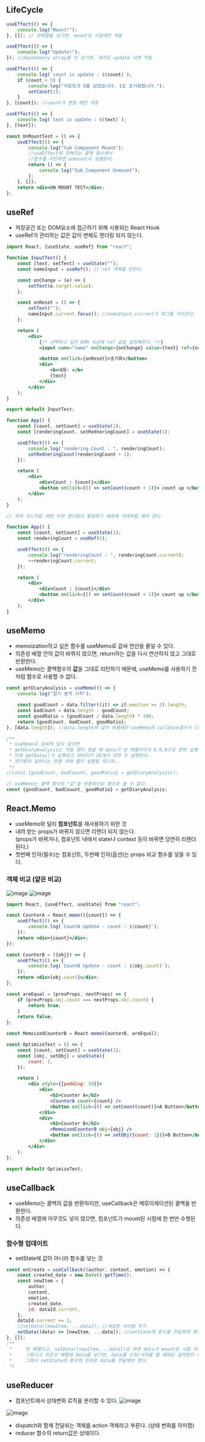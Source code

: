 ## LifeCycle

```jsx
useEffect(() => {
    console.log("Mount!");
}, []); // 빈배열을 넘기면, mount된 시점에만 작동

useEffect(() => {
    console.log("Update!");
}); //dependency array를 안 넘기면, 뭐라도 update 되면 작동

useEffect(() => {
    console.log(`count is update : ${count}`);
    if (count > 5) {
        console.log("카운트가 5를 넘었습니다. 1로 초기화합니다.");
        setCount(1);
    }
}, [count]); //count가 변할 때만 작동

useEffect(() => {
    console.log(`text is update : ${text}`);
}, [text]);

const UnMountTest = () => {
    useEffect(() => {
        console.log("Sub Component Mount");
        //useEffect에 전해지는 콜백 함수에서
        //함수를 리턴하면 unmount시 실행된다.
        return () => {
            console.log("Sub Component Unmount");
        };
    }, []);
    return <div>UN MOUNT TEST</div>;
};
```

## useRef

-   저장공간 또는 DOM요소에 접근하기 위해 사용되는 React Hook
-   useRef가 관리하는 값은 값이 변해도 렌더링 되지 않는다.

```jsx
import React, {useState, useRef} from "react";

function InputTest() {
    const [text, setText] = useState("");
    const nameInput = useRef(); // ref 객체를 만든다.

    const onChange = (e) => {
        setText(e.target.value);
    };

    const onReset = () => {
        setText("");
        nameInput.current.focus(); //nameInput.current가 태그를 가리킨다.
    };

    return (
        <div>
            {/* 선택하고 싶은 DOM 속성에 ref 값을 설정해준다. */}
            <input name="name" onChange={onChange} value={text} ref={nameInput} />

            <button onClick={onReset}>초기화</button>
            <div>
                <b>내용: </b>
                {text}
            </div>
        </div>
    );
}

export default InputTest;
```

```jsx
function App() {
    const [count, setCount] = useState(1);
    const [renderingCount, setRedneringCount] = useState(1);

    useEffect(() => {
        console.log("rendering Count : ", renderingCount);
        setRedneringCount(renderingCount + 1);
    });

    return (
        <div>
            <div>Count : {count}</div>
            <button onClick={() => setCount(count + 1)}> count up </button>
        </div>
    );
}

// 위의 코드처럼 짜면 무한 렌더링이 발생하기 때문에 아래처럼 해야 한다.

function App() {
    const [count, setCount] = useState(1);
    const renderingCount = useRef(1);

    useEffect(() => {
        console.log("renderingCount : ", renderingCount.current);
        ++renderingCount.current;
    });

    return (
        <div>
            <div>Count : {count}</div>
            <button onClick={() => setCount(count + 1)}> count up </button>
        </div>
    );
}
```

## useMemo

-   memoization하고 싶은 함수를 useMemo로 감싸 연산을 줄일 수 있다.
-   의존성 배열 안의 값이 바뀌지 않으면, return하는 값을 다시 연산하지 않고 그대로 반환한다.
-   useMemo는 콜백함수의 **값**을 그대로 리턴하기 때문에, useMemo를 사용하기 전처럼 함수로 사용할 수 없다.

```jsx
const getDiaryAnalysis = useMemo(() => {
    console.log("일기 분석 시작");

    const goodCount = data.filter((it) => it.emotion >= 3).length;
    const badCount = data.length - goodCount;
    const goodRatio = (goodCount / data.length) * 100;
    return {goodCount, badCount, goodRatio};
}, [data.length]); //data.length의 값이 바뀔때만 useMemo의 callback함수가 다시 실행됨

/**
 * useMemo로 감싸져 있지 않다면
 * getDiaryAnalysis는 처음 렌더 됐을 때 data가 빈 배열이라서 0,0,0으로 한번 실행되고
 * 이후 getData()가 실행되고 데이터가 20개가 되면 또 실행된다.
 * 렌더링이 일어나는 만큼 아래 줄이 실행될 테니까..
 */
//const {goodCount, badCouunt, goodRatio} = getDiaryAnalysis();

// useMemo는 콜백 함수의 "값"을 반환하므로 함수로 쓸 수 없다.
const {goodCount, badCouunt, goodRatio} = getDiaryAnalysis;
```

## React.Memo

-   useMemo와 달리 **컴포넌트**를 재사용하기 위한 것
-   내려 받는 props가 바뀌지 않으면 리렌더 되지 않는다.  
     (props가 바뀌거나, 컴포넌트 내에서 state나 context 등이 바뀌면 당연히 리렌더 된다.)
-   첫번째 인자(필수)는 컴포넌트, 두번째 인자(옵션)는 props 비교 함수를 넣을 수 있다.

### 객체 비교 (얕은 비교)

![image](https://github.com/dooli1971039/Algorithm/assets/70802352/06d03059-a200-4cea-b496-0e58cbd6f584)
![image](https://github.com/dooli1971039/Algorithm/assets/70802352/55c752da-26a1-4e0c-883c-a3f11eeaaf63)

```jsx
import React, {useEffect, useState} from "react";

const CounterA = React.memo(({count}) => {
    useEffect(() => {
        console.log(`CountA Update - count : ${count}`);
    });
    return <div>{count}</div>;
});

const CounterB = ({obj}) => {
    useEffect(() => {
        console.log(`CountB Update - count : ${obj.count}`);
    });
    return <div>{obj.count}</div>;
};

const areEqual = (prevProps, nextProps) => {
    if (prevProps.obj.count === nextProps.obj.count) {
        return true;
    }
    return false;
};

const MemoizedCounterB = React.memo(CounterB, areEqual);

const OptimizeTest = () => {
    const [count, setCount] = useState(1);
    const [obj, setObj] = useState({
        count: 1,
    });

    return (
        <div style={{padding: 50}}>
            <div>
                <h2>Counter A</h2>
                <CounterA count={count} />
                <button onClick={() => setCount(count)}>A Button</button>
            </div>
            <div>
                <h2>Counter B</h2>
                <MemoizedCounterB obj={obj} />
                <button onClick={() => setObj({count: 1})}>B Button</button>
            </div>
        </div>
    );
};

export default OptimizeTest;
```

## useCallback

-   useMemo는 콜백의 값을 반환하지만, useCallback은 메모이제이션된 콜백을 반환한다.
-   의존성 배열에 아무것도 넣지 않으면, 컴포넌트가 mount된 시점에 한 번만 수행된다.

### 함수형 업데이트

-   setState에 값이 아니라 함수를 넣는 것

```jsx
const onCreate = useCallback((author, content, emotion) => {
    const created_date = new Date().getTime();
    const newItem = {
        author,
        content,
        emotion,
        created_date,
        id: dataId.current,
    };
    dataId.current += 1;
    //setData([newItem, ...data]); //새로운 아이템 추가
    setData((data) => [newItem, ...data]); //setState에 함수를 전달하여 항상 최신 data state를 참조하게 된다.
}, []);
/**
 *     빈 배열이고, setData([newItem,...data])로 하면 data가 mount된 시점 이후로 업데이트가 되지 않아 문제가 생김
 *     그렇다고 의존성 배열에 data를 넣으면, data를 수정/삭제를 할 때에도 입력창이 리렌더링 된다.
 *     그래서 setState에 함수의 인자로 data를 전달해야 한다.
 */
```

## useReducer

-   컴포넌트에서 상태변화 로직을 분리할 수 있다.
    ![image](https://github.com/dooli1971039/Algorithm/assets/70802352/5a0dba11-7a75-4771-9d36-abcfcca1ed45)

![image](https://github.com/dooli1971039/Algorithm/assets/70802352/d76bb21f-ba4b-475d-8dc3-ad01414517e4)

-   dispatch와 함께 전달되는 객체를 action 객체라고 부른다. (상태 변화를 의미함)
-   reducer 함수의 return값은 상태이다.
